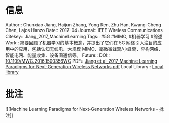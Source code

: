 # 信息
Author:: Chunxiao Jiang, Haijun Zhang, Yong Ren, Zhu Han, Kwang-Cheng Chen, Lajos Hanzo
Date:: 2017-04
Journal:: IEEE Wireless Communications
Citekey:: Jiang_2017_MachineLearning
Tags:: #5G #MIMO, #机器学习 #综述 
Work:: 简要回顾了机器学习的基本概念，并提出了它们在 5G 网络引人注目的应用中的应用，包括认知无线电、大规模 MIMO、毫微微蜂窝/小蜂窝、异构网络、智能电网、能量收集、设备间通信等。
Future:: 
DOI:: [10.1109/MWC.2016.1500356WC](https://doi.org/10.1109/MWC.2016.1500356WC)
PDF:: [Jiang et al_2017_Machine Learning Paradigms for Next-Generation Wireless Networks.pdf](zotero://open-pdf/library/items/Q9LXFI4S)
Local Library:: [Local library](zotero://select/items/1_2KVQ6NBW)

# 批注
![[Machine Learning Paradigms for Next-Generation Wireless Networks - 批注]]